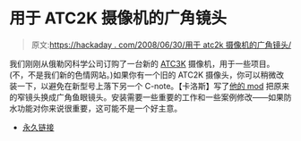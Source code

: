 # 用于 ATC2K 摄像机的广角镜头

> 原文:[https://hackaday . com/2008/06/30/用于 atc2k 摄像机的广角镜头/](https://hackaday.com/2008/06/30/wide-angle-lens-for-the-atc2k-video-camera/)

我们刚刚从俄勒冈科学公司订购了一台新的 [ATC3K](http://www2.oregonscientific.com/shop/product.asp?cid=8&scid=14&pid=895) 摄像机，用于一些项目。(不，不是我们新的色情网站。)如果你有一个旧的 ATC2K 摄像头，你可以稍微改装一下，以避免在新型号上落下另一个 C-note。【卡洛斯】写了[他的 mod](http://www.paraglidingforum.com/viewtopic.php?t=14227) 把原来的窄镜头换成广角鱼眼镜头。安装需要一些重要的工作和一些案例修改——如果防水功能对你来说很重要，这可能不是一个好主意。

*   [永久链接](http://www.paraglidingforum.com/viewtopic.php?t=14227)